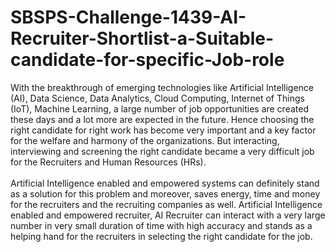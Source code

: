 # SBSPS-Challenge-1439-AI-Recruiter-Shortlist-a-Suitable-candidate-for-specific-Job-role
With the breakthrough of emerging technologies like Artificial Intelligence (AI), Data Science, Data Analytics, Cloud Computing, Internet of Things (IoT), Machine Learning, a large number of job opportunities are created these days and a lot more are expected in the future. Hence choosing the right candidate for right work has become very important and a key factor for the welfare and harmony of the organizations. But interacting, interviewing and screening the right candidate became a very difficult job for the Recruiters and Human Resources (HRs).<br/><br/>
Artificial Intelligence enabled and empowered systems can definitely stand as a solution for this problem and moreover, saves energy, time and money for the recruiters and the recruiting companies as well. Artificial Intelligence enabled and empowered recruiter, AI Recruiter can interact with a very large number in very small duration of time with high accuracy and stands as a helping hand for the recruiters in selecting the right candidate for the job.
